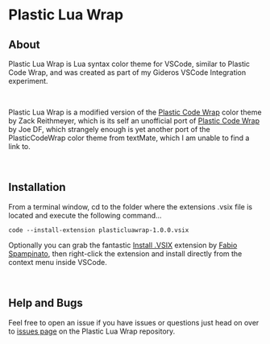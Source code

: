 # Plastic Lua Wrap


## About

Plastic Lua Wrap is Lua syntax color theme for VSCode, similar to Plastic Code Wrap, and was created as part of my Gideros VSCode Integration experiment.

<br>

Plastic Lua Wrap is a modified version of the [Plastic Code Wrap](https://marketplace.visualstudio.com/items?itemName=thunderblaster.theme-plasticcodewrap) color theme by Zack Reithmeyer, which is its self an unofficial port of [Plastic Code Wrap](https://github.com/joedf/PlasticCodeWrap) by Joe DF, which strangely enough is yet another port of the PlasticCodeWrap color theme from textMate, which I am unable to find a link to.

<br>

## Installation

From a terminal window, cd to the folder where the extensions .vsix file is located and execute the following command...

    code --install-extension plasticluawrap-1.0.0.vsix

Optionally you can grab the fantastic [Install .VSIX](https://marketplace.visualstudio.com/items?itemName=fabiospampinato.vscode-install-vsix) extension by [Fabio Spampinato](https://marketplace.visualstudio.com/publishers/fabiospampinato), then right-click the extension and install directly from the context menu inside VSCode.

<br>

## Help and Bugs
Feel free to open an issue if you have issues or questions just head on over to [issues page](https://github.com/Antix-Development/Plastic-Lua-Wrap/issues) on the Plastic Lua Wrap repository.





